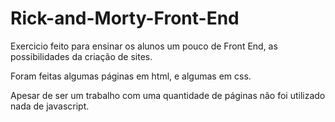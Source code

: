# Rick-and-Morty-Front-End

Exercicio feito para ensinar os alunos um pouco de Front End, as possibilidades da criação de sites.

Foram feitas algumas páginas em html, e algumas em css. 

Apesar de ser um trabalho com uma quantidade de páginas não foi utilizado nada de javascript.
